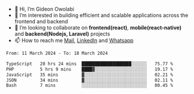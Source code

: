 - 👋 Hi, I’m Gideon Owolabi
- 👀 I’m interested in building efficient and scalable applications across the frontend and backend
- 💞️ I’m looking to collaborate on <b>frontend(react)</b>, <b>mobile(react-native)</b> and <b>backend(Nodejs, Laravel)</b> projects
- 📫 How to reach me <a href="mailto:gideoniyin2021@gmail.com">Mail</a>, <a href="https://www.linkedin.com/in/gideon-owolabi-9b667a232/">LinkedIn</a> and <a href="https://wa.me/2348055377085">Whatsapp</a>

<!---
gude1/gude1 is a ✨ special ✨ repository because its `README.md` (this file) appears on your GitHub profile.
You can click the Preview link to take a look at your changes.
--->

<!--START_SECTION:waka-->

```txt
From: 11 March 2024 - To: 18 March 2024

TypeScript   20 hrs 24 mins  ███████████████████░░░░░░   75.77 %
PHP          5 hrs 9 mins    ████▓░░░░░░░░░░░░░░░░░░░░   19.17 %
JavaScript   35 mins         ▓░░░░░░░░░░░░░░░░░░░░░░░░   02.21 %
JSON         34 mins         ▓░░░░░░░░░░░░░░░░░░░░░░░░   02.11 %
Bash         7 mins          ░░░░░░░░░░░░░░░░░░░░░░░░░   00.45 %
```

<!--END_SECTION:waka-->
